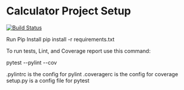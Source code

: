 # Calculator Project Setup
[![Build Status](https://app.travis-ci.com/shilpa271/calc2.svg?branch=Calc_2)](https://app.travis-ci.com/shilpa271/calc2)

Run Pip Install
pip install -r requirements.txt

To run tests, Lint, and Coverage report use this command:

pytest  --pylint --cov

.pylintrc is the config for pylint
.coveragerc is the config for coverage
setup.py is a config file for pytest
